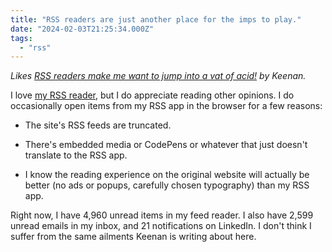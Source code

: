 ```yaml
---
title: "RSS readers are just another place for the imps to play."
date: "2024-02-03T21:25:34.000Z"
tags: 
  - "rss"
---
```


_Likes [RSS readers make me want to jump into a vat of acid!](https://gkeenan.co/avgb/rss-readers-make-me-want-to-jump-into-a-vat-of-acid) by Keenan._

I love [my RSS reader](https://netnewswire.com/), but I do appreciate reading other opinions. I do occasionally open items from my RSS app in the browser for a few reasons:

- The site's RSS feeds are truncated.

- There's embedded media or CodePens or whatever that just doesn't translate to the RSS app.

- I know the reading experience on the original website will actually be better (no ads or popups, carefully chosen typography) than my RSS app.

Right now, I have 4,960 unread items in my feed reader. I also have 2,599 unread emails in my inbox, and 21 notifications on LinkedIn. I don't think I suffer from the same ailments Keenan is writing about here.

